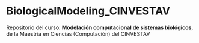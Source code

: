 # BiologicalModeling_CINVESTAV
Repositorio del curso: **Modelación computacional de sistemas biológicos**, de la Maestria en Ciencias (Computación) del CINVESTAV
